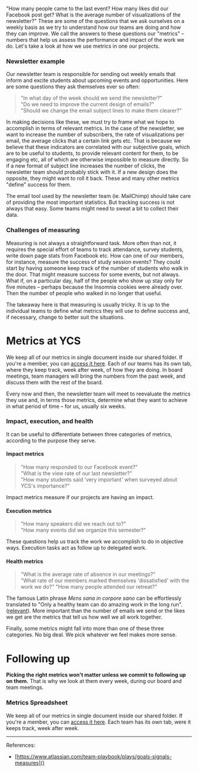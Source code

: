 
"How many people came to the last event? How many likes did our Facebook post get? What is the average number of visualizations of the newsletter?" These are some of the questions that we ask ourselves on a weekly basis as we try to understand how our teams are doing and how they can improve. We call the answers to these questions our "metrics" – numbers that help us assess the performance and impact of the work we do. Let's take a look at how we use metrics in one our projects.

### Newsletter example

Our newsletter team is responsible for sending out weekly emails that inform and excite students about upcoming events and opportunities. Here are some questions they ask themselves ever so often:

> "In what day of the week should we send the newsletter?"  
> "Do we need to improve the current design of emails?"  
> "Should we change the email subject lines to make them clearer?"  

In making decisions like these, we must try to frame what we hope to accomplish in terms of relevant metrics. In the case of the newsletter, we want to increase the number of subscribers, the rate of visualizations per email, the average clicks that a certain link gets etc. That is because we believe that these indicators are correlated with our subjective goals, which are to be useful to students, to provide relevant content for them, to be engaging etc, all of which are otherwise impossible to measure directly. So if a new format of subject line increases the number of clicks, the newsletter team should probably stick with it. If a new design does the opposite, they might want to roll it back. These and many other metrics "define" success for them.

The email tool used by the newsletter team (ie. MailChimp) should take care of providing the most important statistics. But tracking success is not always that easy. Some teams might need to sweat a bit to collect their data.

### Challenges of measuring

Measuring is not always a straightforward task. More often than not, it requires the special effort of teams to track attendance, survey students, write down page stats from Facebook etc. How can one of our members, for instance, measure the success of study session events? They could start by having someone keep track of the number of students who walk in the door. That might measure success for some events, but not always. What if, on a particular day, half of the people who show up stay only for five minutes – perhaps because the Insomnia cookies were already over. Then the number of people who walked in no longer that useful.

The takeaway here is that measuring is usually tricky. It is up to the individual teams to define what metrics they will use to define success and, if necessary, change to better suit the situations.

# Metrics at YCS

We keep all of our metrics in single document inside our shared folder. If you're a member, you can [access it here](https://docs.google.com/spreadsheets/d/1BLYrQrd-UTvufIzzDQ3Dmyy7skhIQh9CD8W_69eHE_M/edit). Each of our teams has its own tab, where they keep track, week after week, of how they are doing. In board meetings, team managers will bring the numbers from the past week, and discuss them with the rest of the board.

Every now and then, the newsletter team will meet to reevaluate the metrics they use and, in terms  those metrics, determine what they want to achieve in what period of time – for us, usually six weeks.


### Impact, execution, and health

It can be useful to differentiate between three categories of metrics, according to the purpose they serve.

#### Impact metrics

> "How many responded to our Facebook event?"  
> "What is the view rate of our last newsletter?"  
> "How many students said 'very important' when surveyed about YCS's importance?"

Impact metrics measure if our projects are having an impact.

#### Execution metrics

> "How many speakers did we reach out to?"  
> "How many events did we organize this semester?"  

These questions help us track the work we accomplish to do in objective ways. Execution tasks act as follow up to delegated work.

#### Health metrics

> "What is the average rate of absence in our meetings?"  
> "What rate of our members marked themselves 'dissatisfied' with the work we do?"
> "How many people attended our retreat?"

The famous Latin phrase _Mens sana in corpore sano_ can be effortlessly translated to "Only a healthy team can do amazing work in the long run". ([relevant](https://www.nytimes.com/2016/02/28/magazine/what-google-learned-from-its-quest-to-build-the-perfect-team.html)). More important than the number of emails we send or the likes we get are the metrics that tell us how well we all work together.

Finally, some metrics might fall into more than one of these three categories. No big deal. We pick whatever we feel makes more sense.

# Following up

**Picking the right metrics won't matter unless we commit to following up on them.** That is why we look at them every week, during our board and team meetings. 

### Metrics Spreadsheet

We keep all of our metrics in single document inside our shared folder. If you're a member, you can [access it here](https://docs.google.com/spreadsheets/d/1BLYrQrd-UTvufIzzDQ3Dmyy7skhIQh9CD8W_69eHE_M/edit). Each team has its own tab, were it keeps track, week after week.

---

References:

- [https://www.atlassian.com/team-playbook/plays/goals-signals-measures]()